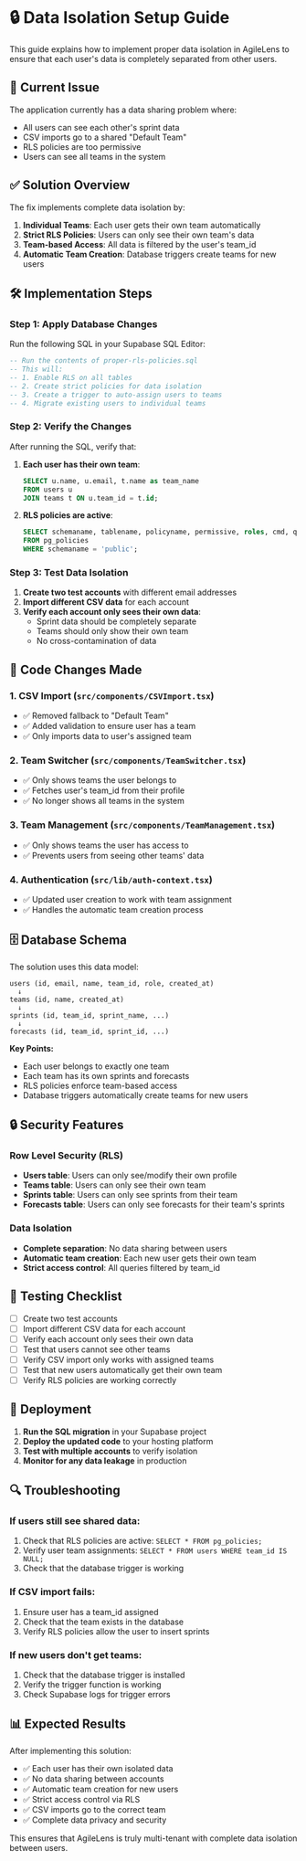 # 🔒 Data Isolation Setup Guide

This guide explains how to implement proper data isolation in AgileLens to ensure that each user's data is completely separated from other users.

## 🚨 Current Issue

The application currently has a data sharing problem where:
- All users can see each other's sprint data
- CSV imports go to a shared "Default Team" 
- RLS policies are too permissive
- Users can see all teams in the system

## ✅ Solution Overview

The fix implements complete data isolation by:
1. **Individual Teams**: Each user gets their own team automatically
2. **Strict RLS Policies**: Users can only see their own team's data
3. **Team-based Access**: All data is filtered by the user's team_id
4. **Automatic Team Creation**: Database triggers create teams for new users

## 🛠️ Implementation Steps

### Step 1: Apply Database Changes

Run the following SQL in your Supabase SQL Editor:

```sql
-- Run the contents of proper-rls-policies.sql
-- This will:
-- 1. Enable RLS on all tables
-- 2. Create strict policies for data isolation
-- 3. Create a trigger to auto-assign users to teams
-- 4. Migrate existing users to individual teams
```

### Step 2: Verify the Changes

After running the SQL, verify that:

1. **Each user has their own team**:
   ```sql
   SELECT u.name, u.email, t.name as team_name 
   FROM users u 
   JOIN teams t ON u.team_id = t.id;
   ```

2. **RLS policies are active**:
   ```sql
   SELECT schemaname, tablename, policyname, permissive, roles, cmd, qual 
   FROM pg_policies 
   WHERE schemaname = 'public';
   ```

### Step 3: Test Data Isolation

1. **Create two test accounts** with different email addresses
2. **Import different CSV data** for each account
3. **Verify each account only sees their own data**:
   - Sprint data should be completely separate
   - Teams should only show their own team
   - No cross-contamination of data

## 🔧 Code Changes Made

### 1. CSV Import (`src/components/CSVImport.tsx`)
- ✅ Removed fallback to "Default Team"
- ✅ Added validation to ensure user has a team
- ✅ Only imports data to user's assigned team

### 2. Team Switcher (`src/components/TeamSwitcher.tsx`)
- ✅ Only shows teams the user belongs to
- ✅ Fetches user's team_id from their profile
- ✅ No longer shows all teams in the system

### 3. Team Management (`src/components/TeamManagement.tsx`)
- ✅ Only shows teams the user has access to
- ✅ Prevents users from seeing other teams' data

### 4. Authentication (`src/lib/auth-context.tsx`)
- ✅ Updated user creation to work with team assignment
- ✅ Handles the automatic team creation process

## 🗄️ Database Schema

The solution uses this data model:

```
users (id, email, name, team_id, role, created_at)
  ↓
teams (id, name, created_at)
  ↓
sprints (id, team_id, sprint_name, ...)
  ↓
forecasts (id, team_id, sprint_id, ...)
```

**Key Points:**
- Each user belongs to exactly one team
- Each team has its own sprints and forecasts
- RLS policies enforce team-based access
- Database triggers automatically create teams for new users

## 🔒 Security Features

### Row Level Security (RLS)
- **Users table**: Users can only see/modify their own profile
- **Teams table**: Users can only see their own team
- **Sprints table**: Users can only see sprints from their team
- **Forecasts table**: Users can only see forecasts for their team's sprints

### Data Isolation
- **Complete separation**: No data sharing between users
- **Automatic team creation**: Each new user gets their own team
- **Strict access control**: All queries filtered by team_id

## 🧪 Testing Checklist

- [ ] Create two test accounts
- [ ] Import different CSV data for each account
- [ ] Verify each account only sees their own data
- [ ] Test that users cannot see other teams
- [ ] Verify CSV import only works with assigned teams
- [ ] Test that new users automatically get their own team
- [ ] Verify RLS policies are working correctly

## 🚀 Deployment

1. **Run the SQL migration** in your Supabase project
2. **Deploy the updated code** to your hosting platform
3. **Test with multiple accounts** to verify isolation
4. **Monitor for any data leakage** in production

## 🔍 Troubleshooting

### If users still see shared data:
1. Check that RLS policies are active: `SELECT * FROM pg_policies;`
2. Verify user team assignments: `SELECT * FROM users WHERE team_id IS NULL;`
3. Check that the database trigger is working

### If CSV import fails:
1. Ensure user has a team_id assigned
2. Check that the team exists in the database
3. Verify RLS policies allow the user to insert sprints

### If new users don't get teams:
1. Check that the database trigger is installed
2. Verify the trigger function is working
3. Check Supabase logs for trigger errors

## 📊 Expected Results

After implementing this solution:
- ✅ Each user has their own isolated data
- ✅ No data sharing between accounts
- ✅ Automatic team creation for new users
- ✅ Strict access control via RLS
- ✅ CSV imports go to the correct team
- ✅ Complete data privacy and security

This ensures that AgileLens is truly multi-tenant with complete data isolation between users.

